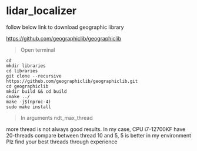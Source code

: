 # lidar_localizer

follow below link to download geographic library

https://github.com/geographiclib/geographiclib

> Open terminal

```
cd
mkdir libraries
cd libraries
git clone --recursive https://github.com/geographiclib/geographiclib.git
cd geographiclib
mkdir build && cd build
cmake ../
make -j$(nproc-4)
sudo make install
```

> In arguments ndt_max_thread

more thread is not always good results.
In my case, CPU i7-12700KF have 20-threads
compare between thread 10 and 5, 5 is better in my environment
Plz find your best threads through experience
